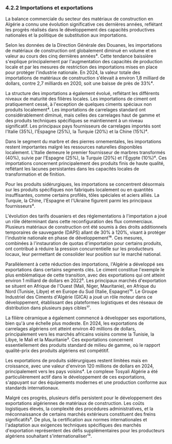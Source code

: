 ### 4.2.2 Importations et exportations

La balance commerciale du secteur des matériaux de construction en Algérie a connu une évolution significative ces dernières années, reflétant les progrès réalisés dans le développement des capacités productives nationales et la politique de substitution aux importations.

Selon les données de la Direction Générale des Douanes, les importations de matériaux de construction ont globalement diminué en volume et en valeur au cours des cinq dernières années⁴. Cette tendance baissière s'explique principalement par l'augmentation des capacités de production locale et par les mesures de restriction des importations mises en place pour protéger l'industrie nationale. En 2024, la valeur totale des importations de matériaux de construction s'élevait à environ 1,8 milliard de dollars, contre 2,7 milliards en 2020, soit une baisse de près de 33%⁴.

La structure des importations a également évolué, reflétant les différents niveaux de maturité des filières locales. Les importations de ciment ont pratiquement cessé, à l'exception de quelques ciments spéciaux non produits localement⁴. Les importations de carrelages standard ont considérablement diminué, mais celles des carrelages haut de gamme et des produits techniques spécifiques se maintiennent à un niveau significatif. Les principaux pays fournisseurs de carrelages importés sont l'Italie (35%), l'Espagne (25%), la Turquie (20%) et la Chine (15%)⁴.

Dans le segment du marbre et des pierres ornementales, les importations restent importantes malgré les ressources naturelles disponibles localement. L'Italie demeure le premier fournisseur de marbres transformés (40%), suivie par l'Espagne (25%), la Turquie (20%) et l'Égypte (10%)⁴. Ces importations concernent principalement des produits finis de haute qualité, reflétant les lacunes persistantes dans les capacités locales de transformation et de finition.

Pour les produits sidérurgiques, les importations se concentrent désormais sur les produits spécifiques non fabriqués localement ou en quantités insuffisantes, comme certains profilés, tôles spéciales et aciers alliés. La Turquie, la Chine, l'Espagne et l'Ukraine figurent parmi les principaux fournisseurs⁴.

L'évolution des tarifs douaniers et des réglementations à l'importation a joué un rôle déterminant dans cette reconfiguration des flux commerciaux. Plusieurs matériaux de construction ont été soumis à des droits additionnels temporaires de sauvegarde (DAPS) allant de 30% à 120%, visant à protéger l'industrie nationale en phase de développement¹⁶. Ces mesures, combinées à l'instauration de quotas d'importation pour certains produits, ont contribué à réduire la pression concurrentielle sur les producteurs locaux, leur permettant de consolider leur position sur le marché national.

Parallèlement à cette réduction des importations, l'Algérie a développé ses exportations dans certains segments clés. Le ciment constitue l'exemple le plus emblématique de cette transition, avec des exportations qui ont atteint environ 1 milliard de dollars en 2022⁵. Les principaux marchés d'exportation se situent en Afrique de l'Ouest (Mali, Niger, Mauritanie), en Afrique du Nord (Tunisie, Libye) et en Europe du Sud (Italie, Espagne)¹⁰. Le Groupe Industriel des Ciments d'Algérie (GICA) a joué un rôle moteur dans ce développement, établissant des plateformes logistiques et des réseaux de distribution dans plusieurs pays cibles¹⁷.

La filière céramique a également commencé à développer ses exportations, bien qu'à une échelle plus modeste. En 2024, les exportations de carrelages algériens ont atteint environ 40 millions de dollars, principalement vers les marchés africains voisins comme la Tunisie, la Libye, le Mali et la Mauritanie³. Ces exportations concernent essentiellement des produits standard de milieu de gamme, où le rapport qualité-prix des produits algériens est compétitif.

Les exportations de produits sidérurgiques restent limitées mais en croissance, avec une valeur d'environ 120 millions de dollars en 2024, principalement vers les pays voisins⁴. Le complexe Tosyali Algérie a été particulièrement actif dans le développement de ces exportations, s'appuyant sur des équipements modernes et une production conforme aux standards internationaux.

Malgré ces progrès, plusieurs défis persistent pour le développement des exportations algériennes de matériaux de construction. Les coûts logistiques élevés, la complexité des procédures administratives, et la méconnaissance de certains marchés extérieurs constituent des freins significatifs⁹. De plus, la certification aux normes internationales et l'adaptation aux exigences techniques spécifiques des marchés d'exportation représentent des défis supplémentaires pour les producteurs algériens souhaitant s'internationaliser¹³.
